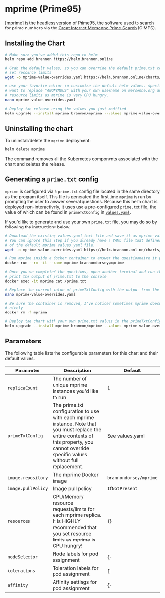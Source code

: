 # mprime (Prime95)

[mprime] is the headless version of Prime95, the software used to search for prime numbers via the [Great Internet Mersenne Prime Search](https://www.mersenne.org/) (GIMPS).

## Installing the Chart

```bash
# Make sure you've added this repo to helm
helm repo add brannon https://helm.brannon.online
```

```bash
# Grab the default values, so you can override the default prime.txt config and
# set resource limits
wget -o mprime-value-overrides.yaml https://helm.brannon.online/charts/mprime/values.yaml

# Use your favorite editor to customize the default helm values. Specifically, you'll
# want to replace "ANONYMOUS" with your own username on mersenne.org and set some
# resource limits as mprime is very CPU hungry.
nano mprime-value-overrides.yaml

# Deploy the release using the values you just modified
helm upgrade --install mprime brannon/mprime --values mprime-value-overrides.yaml
```

## Uninstalling the chart

To uninstall/delete the `mprime` deployment:

```bash
helm delete mprime
```

The command removes all the Kubernetes components associated with the chart and deletes the release.

## Generating a `prime.txt` config

`mprime` is configured via a `prime.txt` config file located in the same directory as the program itself. This file is generated the first time `mprime` is run by prompting the user to answer several questions. Because this helm chart is deployed non-interactively, it uses use a pre-configured `prime.txt` file, the value of which can be found in `primeTxtConfig` in [`values.yaml`](values.yaml).

If you'd like to generate and use your own `prime.txt` file, you may do so by following the instructions below.

```bash
# Download the existing values.yaml text file and save it as mprime-value-overrides.yaml
# You can ignore this step if you already have a YAML file that defines some overrides
# of the default mprime values.yaml file.
wget -o mprime-value-overrides.yaml https://helm.brannon.online/charts/mprime/values.yaml

# Run mprime inside a docker container to answer the questionnaire it provides
docker run --rm -it --name mprime brannondorsey/mprime

# Once you've completed the questions, open another terminal and run this to
# print the output of prime.txt to the console
docker exec -it mprime cat /prime.txt

# Replace the current value of primeTxtConfig with the output from the command above
nano mprime-value-overrides.yaml

# Be sure the container is removed, I've noticed sometimes mprime doesn't like to shutdown
# nicely
docker rm -f mprime

# Deploy the chart with your own prime.txt values in the primeTxtConfig of mprime-value-overrides.yaml
helm upgrade --install mprime brannon/mprime --values mprime-value-overrides.yaml
```

## Parameters

The following table lists the configurable parameters for this chart and their default values.

| Parameter          | Description                                                                                                                                                                                  | Default                |
| ------------------ | -------------------------------------------------------------------------------------------------------------------------------------------------------------------------------------------- | ---------------------- |
| `replicaCount`     | The number of unique mprime instances you'd like to run                                                                                                                                      | `1`                    |
| `primeTxtConfig`   | The prime.txt configuration to use with each mprime instance. Note that you must replace the entire contents of this property, you cannot override specific values without full replacement. | See values.yaml        |
| `image.repository` | The mprime Docker image                                                                                                                                                                      | `brannondorsey/mprime` |
| `image.pullPolicy` | Image pull policy                                                                                                                                                                            | `IfNotPresent`         |
| `resources`        | CPU/Memory resource requests/limits for each mprime replica. It is HIGHLY recommended that you set resource limits as mprime is CPU hungry!                                                  | `{}`                   |
| `nodeSelector`     | Node labels for pod assignment                                                                                                                                                               | {}                     |
| `tolerations`      | Toleration labels for pod assignment                                                                                                                                                         | []                     |
| `affinity`         | Affinity settings for pod assignment                                                                                                                                                         | {}                     |
